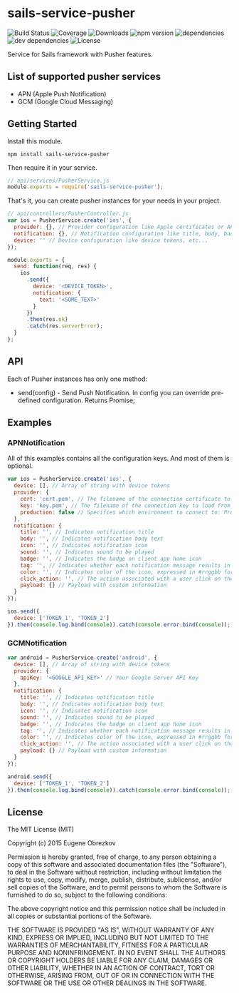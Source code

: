 # sails-service-pusher

![Build Status](https://img.shields.io/travis/ghaiklor/sails-service-pusher.svg) ![Coverage](https://img.shields.io/coveralls/ghaiklor/sails-service-pusher.svg) ![Downloads](https://img.shields.io/npm/dm/sails-service-pusher.svg) ![npm version](https://img.shields.io/npm/v/sails-service-pusher.svg) ![dependencies](https://img.shields.io/david/ghaiklor/sails-service-pusher.svg) ![dev dependencies](https://img.shields.io/david/dev/ghaiklor/sails-service-pusher.svg) ![License](https://img.shields.io/npm/l/sails-service-pusher.svg)

Service for Sails framework with Pusher features.

## List of supported pusher services

- APN (Apple Push Notification)
- GCM (Google Cloud Messaging)

## Getting Started

Install this module.

```shell
npm install sails-service-pusher
```

Then require it in your service.

```javascript
// api/services/PusherService.js
module.exports = require('sails-service-pusher');
```

That's it, you can create pusher instances for your needs in your project.

```javascript
// api/controllers/PusherController.js
var ios = PusherService.create('ios', {
  provider: {}, // Provider configuration like Apple certificates or API keys for GCM
  notification: {}, // Notification configuration like title, body, badge, etc...
  device: '' // Device configuration like device tokens, etc...
});

module.exports = {
  send: function(req, res) {
    ios
      .send({
        device: '<DEVICE_TOKEN>',
        notification: {
          text: '<SOME_TEXT>'
        }
      })
      .then(res.ok)
      .catch(res.serverError);
  }
};
```

## API

Each of Pusher instances has only one method:

- send(config) - Send Push Notification. In config you can override pre-defined configuration. Returns Promise;

## Examples

### APNNotification

All of this examples contains all the configuration keys. And most of them is optional.

```javascript
var ios = PusherService.create('ios', {
  device: [], // Array of string with device tokens
  provider: {
    cert: 'cert.pem', // The filename of the connection certificate to load from disk
    key: 'key.pem', // The filename of the connection key to load from disk
    production: false // Specifies which environment to connect to: Production (if true) or Sandbox (if false)
  },
  notification: {
    title: '', // Indicates notification title
    body: '', // Indicates notification body text
    icon: '', // Indicates notification icon
    sound: '', // Indicates sound to be played
    badge: '', // Indicates the badge on client app home icon
    tag: '', // Indicates whether each notification message results in a new entry on the notification center on Android
    color: '', // Indicates color of the icon, expressed in #rrggbb format
    click_action: '', // The action associated with a user click on the notification
    payload: {} // Payload with custom information
  }
});

ios.send({
  device: ['TOKEN_1', 'TOKEN_2']
}).then(console.log.bind(console)).catch(console.error.bind(console));
```

### GCMNotification

```javascript
var android = PusherService.create('android', {
  device: [], // Array of string with device tokens
  provider: {
    apiKey: '<GOOGLE_API_KEY>' // Your Google Server API Key
  },
  notification: {
    title: '', // Indicates notification title
    body: '', // Indicates notification body text
    icon: '', // Indicates notification icon
    sound: '', // Indicates sound to be played
    badge: '', // Indicates the badge on client app home icon
    tag: '', // Indicates whether each notification message results in a new entry on the notification center on Android
    color: '', // Indicates color of the icon, expressed in #rrggbb format
    click_action: '', // The action associated with a user click on the notification
    payload: {} // Payload with custom information
  }
});

android.send({
  device: ['TOKEN_1', 'TOKEN_2']
}).then(console.log.bind(console)).catch(console.error.bind(console));
```

## License

The MIT License (MIT)

Copyright (c) 2015 Eugene Obrezkov

Permission is hereby granted, free of charge, to any person obtaining a copy
of this software and associated documentation files (the "Software"), to deal
in the Software without restriction, including without limitation the rights
to use, copy, modify, merge, publish, distribute, sublicense, and/or sell
copies of the Software, and to permit persons to whom the Software is
furnished to do so, subject to the following conditions:

The above copyright notice and this permission notice shall be included in all
copies or substantial portions of the Software.

THE SOFTWARE IS PROVIDED "AS IS", WITHOUT WARRANTY OF ANY KIND, EXPRESS OR
IMPLIED, INCLUDING BUT NOT LIMITED TO THE WARRANTIES OF MERCHANTABILITY,
FITNESS FOR A PARTICULAR PURPOSE AND NONINFRINGEMENT. IN NO EVENT SHALL THE
AUTHORS OR COPYRIGHT HOLDERS BE LIABLE FOR ANY CLAIM, DAMAGES OR OTHER
LIABILITY, WHETHER IN AN ACTION OF CONTRACT, TORT OR OTHERWISE, ARISING FROM,
OUT OF OR IN CONNECTION WITH THE SOFTWARE OR THE USE OR OTHER DEALINGS IN THE
SOFTWARE.
